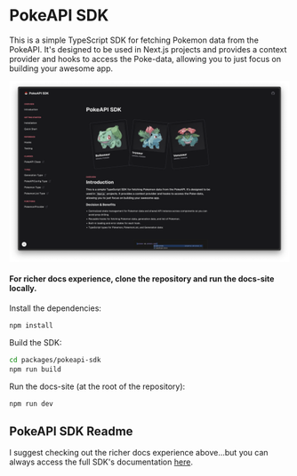 # PokeAPI SDK

This is a simple TypeScript SDK for fetching Pokemon data from the PokeAPI. It's designed to be used in Next.js projects and provides a context provider and hooks to access the Poke-data, allowing you to just focus on building your awesome app.

![PokeAPI SDK Docs](packages/docs-site/public/docs-site.png)

#### For richer docs experience, clone the repository and run the docs-site locally.

Install the dependencies:

```bash
npm install
```

Build the SDK:

```bash
cd packages/pokeapi-sdk
npm run build
```

Run the docs-site (at the root of the repository):

```bash
npm run dev
```

## PokeAPI SDK Readme

I suggest checking out the richer docs experience above...but you can always access the full SDK's documentation [here](./packages/pokeapi-sdk/README.md).
